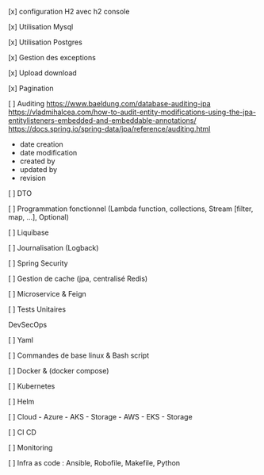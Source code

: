 [x] configuration H2 avec h2 console

[x] Utilisation Mysql

[x] Utilisation Postgres

[x] Gestion des exceptions

[x] Upload download

[x] Pagination

[ ] Auditing
https://www.baeldung.com/database-auditing-jpa
https://vladmihalcea.com/how-to-audit-entity-modifications-using-the-jpa-entitylisteners-embedded-and-embeddable-annotations/
https://docs.spring.io/spring-data/jpa/reference/auditing.html

- date creation
- date modification
- created by
- updated by
- revision

[ ] DTO

[ ] Programmation fonctionnel (Lambda function, collections, Stream [filter, map, ...], Optional)

[ ] Liquibase

[ ] Journalisation (Logback)

[ ] Spring Security

[ ] Gestion de cache (jpa, centralisé Redis)

[ ] Microservice & Feign

[ ] Tests Unitaires


DevSecOps

[ ] Yaml

[ ] Commandes de base linux & Bash script

[ ] Docker & (docker compose)

[ ] Kubernetes

[ ] Helm

[ ] Cloud 
    - Azure 
        - AKS
        - Storage
    - AWS
        - EKS
        - Storage

[ ] CI CD

[ ] Monitoring 

[ ] Infra as code : Ansible, Robofile, Makefile, Python

